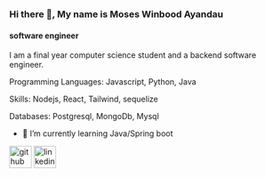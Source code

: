 ### Hi there 👋, My name is Moses Winbood Ayandau
#### software engineer
I am a final year computer science student and a backend software engineer. 


Programming Languages: Javascript, Python, Java

Skills: Nodejs, React, Tailwind, sequelize

Databases: Postgresql, MongoDb, Mysql
- 🌱 I’m currently learning Java/Spring boot 


[<img src='https://cdn.jsdelivr.net/npm/simple-icons@3.0.1/icons/github.svg' alt='github' height='40'>](https://github.com/https://github.com/mwayandau1)  [<img src='https://cdn.jsdelivr.net/npm/simple-icons@3.0.1/icons/linkedin.svg' alt='linkedin' height='40'>](https://www.linkedin.com/in/https://www.linkedin.com/in/moses-ayandau//)  

